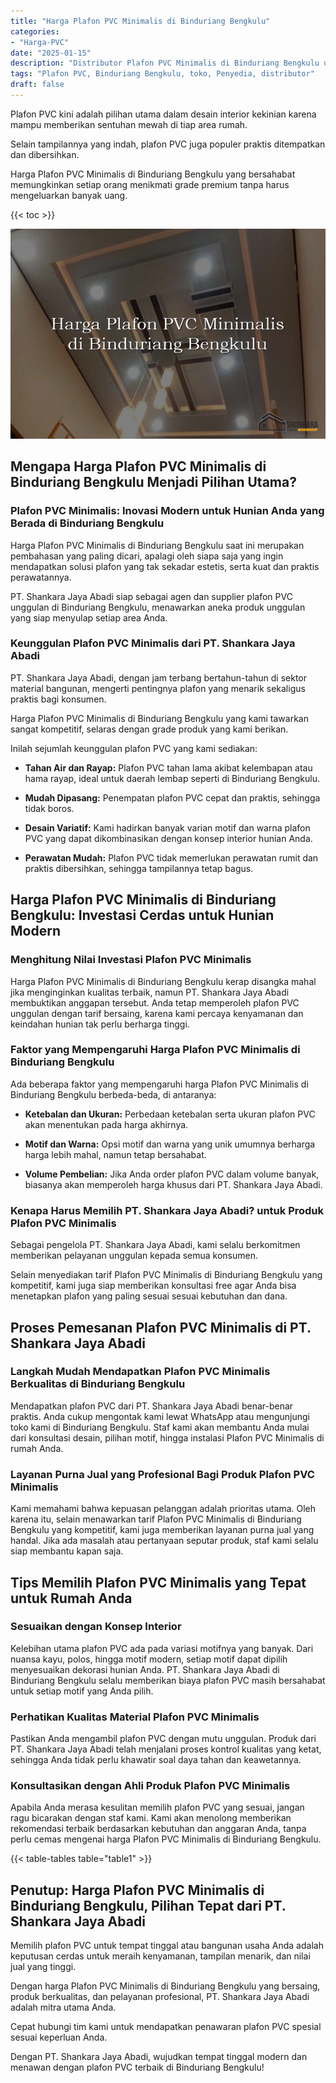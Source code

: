 ```yaml
---
title: "Harga Plafon PVC Minimalis di Binduriang Bengkulu"
categories: 
- "Harga-PVC"
date: "2025-01-15"
description: "Distributor Plafon PVC Minimalis di Binduriang Bengkulu untuk rumah, kantor, dan toko. Produk unggulan, beragam motif, variasi warna elegan, dengan servis penempatan dikerjakan oleh tim berpengalaman serta kepastian resmi!|Layanan distribusi Plafon PVC Minimalis di Binduriang Bengkulu bagi keperluan tempat tinggal, perkantoran, maupun ritel, dengan material berkualitas dan pemasangan oleh tenaga ahli profesional dan kepastian resmi.|Alternatif Plafon PVC Minimalis di Binduriang Bengkulu yang terbukti untuk tempat tinggal, kantor, dan ritel, bersama material unggulan dan penempatan oleh tim berpengalaman serta jaminan resmi.|Penyediaan Plafon PVC Minimalis di Binduriang Bengkulu untuk hunian, office, serta ritel, beserta material unggulan dan penempatan dikerjakan oleh tim ahli, lengkap dengan jaminan resmi.}"
tags: "Plafon PVC, Binduriang Bengkulu, toko, Penyedia, distributor"
draft: false
---
```


Plafon PVC kini adalah pilihan utama dalam desain interior kekinian karena mampu memberikan sentuhan mewah di tiap area rumah.

Selain tampilannya yang indah, plafon PVC juga populer praktis ditempatkan dan dibersihkan.

Harga Plafon PVC Minimalis di Binduriang Bengkulu yang bersahabat memungkinkan setiap orang menikmati grade premium tanpa harus mengeluarkan banyak uang.

{{< toc >}}

![Harga Plafon PVC Minimalis di Binduriang Bengkulu](/images/Harga-PVC/Harga-Plafon-PVC-Minimalis-di-Binduriang-Bengkulu.png)


## Mengapa Harga Plafon PVC Minimalis di Binduriang Bengkulu Menjadi Pilihan Utama?

### Plafon PVC Minimalis: Inovasi Modern untuk Hunian Anda yang Berada di Binduriang Bengkulu

Harga Plafon PVC Minimalis di Binduriang Bengkulu saat ini merupakan pembahasan yang paling dicari, apalagi oleh siapa saja yang ingin mendapatkan solusi plafon yang tak sekadar estetis, serta kuat dan praktis perawatannya.

PT. Shankara Jaya Abadi siap sebagai agen dan supplier plafon PVC unggulan di Binduriang Bengkulu, menawarkan aneka produk unggulan yang siap menyulap setiap area Anda.

### Keunggulan Plafon PVC Minimalis dari PT. Shankara Jaya Abadi

PT. Shankara Jaya Abadi, dengan jam terbang bertahun-tahun di sektor material bangunan, mengerti pentingnya plafon yang menarik sekaligus praktis bagi konsumen.

Harga Plafon PVC Minimalis di Binduriang Bengkulu yang kami tawarkan sangat kompetitif, selaras dengan grade produk yang kami berikan.

Inilah sejumlah keunggulan plafon PVC yang kami sediakan:

- **Tahan Air dan Rayap:** Plafon PVC tahan lama akibat kelembapan atau hama rayap, ideal untuk daerah lembap seperti di Binduriang Bengkulu.

- **Mudah Dipasang:** Penempatan plafon PVC cepat dan praktis, sehingga tidak boros.

- **Desain Variatif:** Kami hadirkan banyak varian motif dan warna plafon PVC yang dapat dikombinasikan dengan konsep interior hunian Anda.

- **Perawatan Mudah:** Plafon PVC tidak memerlukan perawatan rumit dan praktis dibersihkan, sehingga tampilannya tetap bagus.

## Harga Plafon PVC Minimalis di Binduriang Bengkulu: Investasi Cerdas untuk Hunian Modern

### Menghitung Nilai Investasi Plafon PVC Minimalis

Harga Plafon PVC Minimalis di Binduriang Bengkulu kerap disangka mahal jika menginginkan kualitas terbaik, namun PT. Shankara Jaya Abadi membuktikan anggapan tersebut. Anda tetap memperoleh plafon PVC unggulan dengan tarif bersaing, karena kami percaya kenyamanan dan keindahan hunian tak perlu berharga tinggi.

### Faktor yang Mempengaruhi Harga Plafon PVC Minimalis di Binduriang Bengkulu

Ada beberapa faktor yang mempengaruhi harga Plafon PVC Minimalis di Binduriang Bengkulu berbeda-beda, di antaranya:

- **Ketebalan dan Ukuran:** Perbedaan ketebalan serta ukuran plafon PVC akan menentukan pada harga akhirnya.

- **Motif dan Warna:** Opsi motif dan warna yang unik umumnya berharga harga lebih mahal, namun tetap bersahabat.

- **Volume Pembelian:** Jika Anda order plafon PVC dalam volume banyak, biasanya akan memperoleh harga khusus dari PT. Shankara Jaya Abadi.

### Kenapa Harus Memilih PT. Shankara Jaya Abadi? untuk Produk Plafon PVC Minimalis

Sebagai pengelola PT. Shankara Jaya Abadi, kami selalu berkomitmen memberikan pelayanan unggulan kepada semua konsumen.

Selain menyediakan tarif Plafon PVC Minimalis di Binduriang Bengkulu yang kompetitif, kami juga siap memberikan konsultasi free agar Anda bisa menetapkan plafon yang paling sesuai sesuai kebutuhan dan dana.

## Proses Pemesanan Plafon PVC Minimalis di PT. Shankara Jaya Abadi

### Langkah Mudah Mendapatkan Plafon PVC Minimalis Berkualitas di Binduriang Bengkulu

Mendapatkan plafon PVC dari PT. Shankara Jaya Abadi benar-benar praktis. Anda cukup mengontak kami lewat WhatsApp atau mengunjungi toko kami di Binduriang Bengkulu. Staf kami akan membantu Anda mulai dari konsultasi desain, pilihan motif, hingga instalasi Plafon PVC Minimalis di rumah Anda.

### Layanan Purna Jual yang Profesional Bagi Produk Plafon PVC Minimalis

Kami memahami bahwa kepuasan pelanggan adalah prioritas utama. Oleh karena itu, selain menawarkan tarif Plafon PVC Minimalis di Binduriang Bengkulu yang kompetitif, kami juga memberikan layanan purna jual yang handal. Jika ada masalah atau pertanyaan seputar produk, staf kami selalu siap membantu kapan saja.

## Tips Memilih Plafon PVC Minimalis yang Tepat untuk Rumah Anda

### Sesuaikan dengan Konsep Interior

Kelebihan utama plafon PVC ada pada variasi motifnya yang banyak. Dari nuansa kayu, polos, hingga motif modern, setiap motif dapat dipilih menyesuaikan dekorasi hunian Anda. PT. Shankara Jaya Abadi di Binduriang Bengkulu selalu memberikan biaya plafon PVC masih bersahabat untuk setiap motif yang Anda pilih.

### Perhatikan Kualitas Material Plafon PVC Minimalis

Pastikan Anda mengambil plafon PVC dengan mutu unggulan. Produk dari PT. Shankara Jaya Abadi telah menjalani proses kontrol kualitas yang ketat, sehingga Anda tidak perlu khawatir soal daya tahan dan keawetannya.

### Konsultasikan dengan Ahli Produk Plafon PVC Minimalis

Apabila Anda merasa kesulitan memilih plafon PVC yang sesuai, jangan ragu bicarakan dengan staf kami. Kami akan menolong memberikan rekomendasi terbaik berdasarkan kebutuhan dan anggaran Anda, tanpa perlu cemas mengenai harga Plafon PVC Minimalis di Binduriang Bengkulu.

{{< table-tables table="table1" >}}

## Penutup: Harga Plafon PVC Minimalis di Binduriang Bengkulu, Pilihan Tepat dari PT. Shankara Jaya Abadi

Memilih plafon PVC untuk tempat tinggal atau bangunan usaha Anda adalah keputusan cerdas untuk meraih kenyamanan, tampilan menarik, dan nilai jual yang tinggi.

Dengan harga Plafon PVC Minimalis di Binduriang Bengkulu yang bersaing, produk berkualitas, dan pelayanan profesional, PT. Shankara Jaya Abadi adalah mitra utama Anda.

Cepat hubungi tim kami untuk mendapatkan penawaran plafon PVC spesial sesuai keperluan Anda.

Dengan PT. Shankara Jaya Abadi, wujudkan tempat tinggal modern dan menawan dengan plafon PVC terbaik di Binduriang Bengkulu!